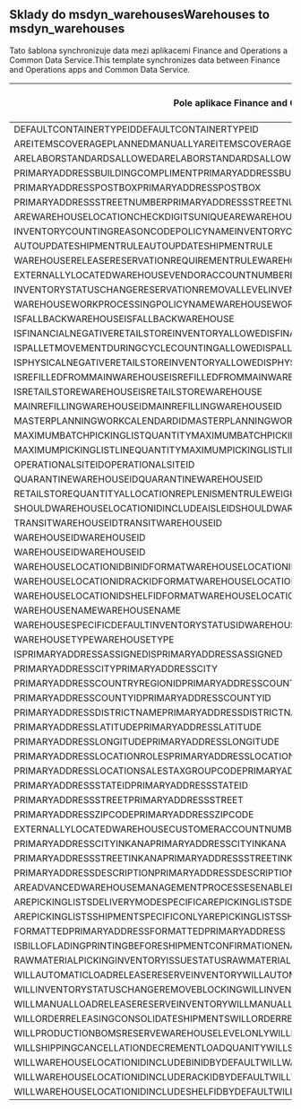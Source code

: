## <a name="warehouses-to-msdyn_warehouses"></a><span data-ttu-id="2aa61-101">Sklady do msdyn_warehouses</span><span class="sxs-lookup"><span data-stu-id="2aa61-101">Warehouses to msdyn_warehouses</span></span>

<span data-ttu-id="2aa61-102">Tato šablona synchronizuje data mezi aplikacemi Finance and Operations a Common Data Service.</span><span class="sxs-lookup"><span data-stu-id="2aa61-102">This template synchronizes data between Finance and Operations apps and Common Data Service.</span></span>

<span data-ttu-id="2aa61-103">Pole aplikace Finance and Operations</span><span class="sxs-lookup"><span data-stu-id="2aa61-103">Finance and Operations field</span></span> | <span data-ttu-id="2aa61-104">Typ mapování</span><span class="sxs-lookup"><span data-stu-id="2aa61-104">Map type</span></span> | <span data-ttu-id="2aa61-105">Jiné pole Dynamics 365</span><span class="sxs-lookup"><span data-stu-id="2aa61-105">Other Dynamics 365 field</span></span> | <span data-ttu-id="2aa61-106">Výchozí hodnota</span><span class="sxs-lookup"><span data-stu-id="2aa61-106">Default value</span></span>
---|---|---|---
<span data-ttu-id="2aa61-107">DEFAULTCONTAINERTYPEID</span><span class="sxs-lookup"><span data-stu-id="2aa61-107">DEFAULTCONTAINERTYPEID</span></span> | >< | <span data-ttu-id="2aa61-108">msdyn_defaultcontainertypeid</span><span class="sxs-lookup"><span data-stu-id="2aa61-108">msdyn_defaultcontainertypeid</span></span> | 
<span data-ttu-id="2aa61-109">AREITEMSCOVERAGEPLANNEDMANUALLY</span><span class="sxs-lookup"><span data-stu-id="2aa61-109">AREITEMSCOVERAGEPLANNEDMANUALLY</span></span> | >< | <span data-ttu-id="2aa61-110">msdyn_areitemscoverageplannedmanually</span><span class="sxs-lookup"><span data-stu-id="2aa61-110">msdyn_areitemscoverageplannedmanually</span></span> | 
<span data-ttu-id="2aa61-111">ARELABORSTANDARDSALLOWED</span><span class="sxs-lookup"><span data-stu-id="2aa61-111">ARELABORSTANDARDSALLOWED</span></span> | >< | <span data-ttu-id="2aa61-112">msdyn_arelaborstandardsallowed</span><span class="sxs-lookup"><span data-stu-id="2aa61-112">msdyn_arelaborstandardsallowed</span></span> | 
<span data-ttu-id="2aa61-113">PRIMARYADDRESSBUILDINGCOMPLIMENT</span><span class="sxs-lookup"><span data-stu-id="2aa61-113">PRIMARYADDRESSBUILDINGCOMPLIMENT</span></span> | >< | <span data-ttu-id="2aa61-114">msdyn_primaryaddressbuildingcompliment</span><span class="sxs-lookup"><span data-stu-id="2aa61-114">msdyn_primaryaddressbuildingcompliment</span></span> | 
<span data-ttu-id="2aa61-115">PRIMARYADDRESSPOSTBOX</span><span class="sxs-lookup"><span data-stu-id="2aa61-115">PRIMARYADDRESSPOSTBOX</span></span> | >< | <span data-ttu-id="2aa61-116">msdyn_primaryaddresspostbox</span><span class="sxs-lookup"><span data-stu-id="2aa61-116">msdyn_primaryaddresspostbox</span></span> | 
<span data-ttu-id="2aa61-117">PRIMARYADDRESSSTREETNUMBER</span><span class="sxs-lookup"><span data-stu-id="2aa61-117">PRIMARYADDRESSSTREETNUMBER</span></span> | >< | <span data-ttu-id="2aa61-118">msdyn_primaryaddressstreetnumber</span><span class="sxs-lookup"><span data-stu-id="2aa61-118">msdyn_primaryaddressstreetnumber</span></span> | 
<span data-ttu-id="2aa61-119">AREWAREHOUSELOCATIONCHECKDIGITSUNIQUE</span><span class="sxs-lookup"><span data-stu-id="2aa61-119">AREWAREHOUSELOCATIONCHECKDIGITSUNIQUE</span></span> | >< | <span data-ttu-id="2aa61-120">msdyn_arewarehouselocationcheckdigitsunique</span><span class="sxs-lookup"><span data-stu-id="2aa61-120">msdyn_arewarehouselocationcheckdigitsunique</span></span> | 
<span data-ttu-id="2aa61-121">INVENTORYCOUNTINGREASONCODEPOLICYNAME</span><span class="sxs-lookup"><span data-stu-id="2aa61-121">INVENTORYCOUNTINGREASONCODEPOLICYNAME</span></span> | >< | <span data-ttu-id="2aa61-122">msdyn_inventorycountingreasoncodepolicyname</span><span class="sxs-lookup"><span data-stu-id="2aa61-122">msdyn_inventorycountingreasoncodepolicyname</span></span> | 
<span data-ttu-id="2aa61-123">AUTOUPDATESHIPMENTRULE</span><span class="sxs-lookup"><span data-stu-id="2aa61-123">AUTOUPDATESHIPMENTRULE</span></span> | >< | <span data-ttu-id="2aa61-124">msdyn_autoupdateshipmentrule</span><span class="sxs-lookup"><span data-stu-id="2aa61-124">msdyn_autoupdateshipmentrule</span></span> | 
<span data-ttu-id="2aa61-125">WAREHOUSERELEASERESERVATIONREQUIREMENTRULE</span><span class="sxs-lookup"><span data-stu-id="2aa61-125">WAREHOUSERELEASERESERVATIONREQUIREMENTRULE</span></span> | >< | <span data-ttu-id="2aa61-126">msdyn_warehousereleasereservationrequirement</span><span class="sxs-lookup"><span data-stu-id="2aa61-126">msdyn_warehousereleasereservationrequirement</span></span> | 
<span data-ttu-id="2aa61-127">EXTERNALLYLOCATEDWAREHOUSEVENDORACCOUNTNUMBER</span><span class="sxs-lookup"><span data-stu-id="2aa61-127">EXTERNALLYLOCATEDWAREHOUSEVENDORACCOUNTNUMBER</span></span> | >< | <span data-ttu-id="2aa61-128">msdyn_externallylocatedwarehousevendoraccountnu</span><span class="sxs-lookup"><span data-stu-id="2aa61-128">msdyn_externallylocatedwarehousevendoraccountnu</span></span> | 
<span data-ttu-id="2aa61-129">INVENTORYSTATUSCHANGERESERVATIONREMOVALLEVEL</span><span class="sxs-lookup"><span data-stu-id="2aa61-129">INVENTORYSTATUSCHANGERESERVATIONREMOVALLEVEL</span></span> | >< | <span data-ttu-id="2aa61-130">msdyn_inventorystatuschangereservationremoval</span><span class="sxs-lookup"><span data-stu-id="2aa61-130">msdyn_inventorystatuschangereservationremoval</span></span> | 
<span data-ttu-id="2aa61-131">WAREHOUSEWORKPROCESSINGPOLICYNAME</span><span class="sxs-lookup"><span data-stu-id="2aa61-131">WAREHOUSEWORKPROCESSINGPOLICYNAME</span></span> | >< | <span data-ttu-id="2aa61-132">msdyn_warehouseworkprocessingpolicyname</span><span class="sxs-lookup"><span data-stu-id="2aa61-132">msdyn_warehouseworkprocessingpolicyname</span></span> | 
<span data-ttu-id="2aa61-133">ISFALLBACKWAREHOUSE</span><span class="sxs-lookup"><span data-stu-id="2aa61-133">ISFALLBACKWAREHOUSE</span></span> | >< | <span data-ttu-id="2aa61-134">msdyn_isfallbackwarehouse</span><span class="sxs-lookup"><span data-stu-id="2aa61-134">msdyn_isfallbackwarehouse</span></span> | 
<span data-ttu-id="2aa61-135">ISFINANCIALNEGATIVERETAILSTOREINVENTORYALLOWED</span><span class="sxs-lookup"><span data-stu-id="2aa61-135">ISFINANCIALNEGATIVERETAILSTOREINVENTORYALLOWED</span></span> | >< | <span data-ttu-id="2aa61-136">msdyn_financialnegativestoreinventoryallowed</span><span class="sxs-lookup"><span data-stu-id="2aa61-136">msdyn_financialnegativestoreinventoryallowed</span></span> | 
<span data-ttu-id="2aa61-137">ISPALLETMOVEMENTDURINGCYCLECOUNTINGALLOWED</span><span class="sxs-lookup"><span data-stu-id="2aa61-137">ISPALLETMOVEMENTDURINGCYCLECOUNTINGALLOWED</span></span> | >< | <span data-ttu-id="2aa61-138">msdyn_palletmovementduringcyclecountingallowed</span><span class="sxs-lookup"><span data-stu-id="2aa61-138">msdyn_palletmovementduringcyclecountingallowed</span></span> | 
<span data-ttu-id="2aa61-139">ISPHYSICALNEGATIVERETAILSTOREINVENTORYALLOWED</span><span class="sxs-lookup"><span data-stu-id="2aa61-139">ISPHYSICALNEGATIVERETAILSTOREINVENTORYALLOWED</span></span> | >< | <span data-ttu-id="2aa61-140">msdyn_physicalnegativestoreinventoryallowed</span><span class="sxs-lookup"><span data-stu-id="2aa61-140">msdyn_physicalnegativestoreinventoryallowed</span></span> | 
<span data-ttu-id="2aa61-141">ISREFILLEDFROMMAINWAREHOUSE</span><span class="sxs-lookup"><span data-stu-id="2aa61-141">ISREFILLEDFROMMAINWAREHOUSE</span></span> | >< | <span data-ttu-id="2aa61-142">msdyn_isrefilledfrommainwarehouse</span><span class="sxs-lookup"><span data-stu-id="2aa61-142">msdyn_isrefilledfrommainwarehouse</span></span> | 
<span data-ttu-id="2aa61-143">ISRETAILSTOREWAREHOUSE</span><span class="sxs-lookup"><span data-stu-id="2aa61-143">ISRETAILSTOREWAREHOUSE</span></span> | >< | <span data-ttu-id="2aa61-144">msdyn_isretailstorewarehouse</span><span class="sxs-lookup"><span data-stu-id="2aa61-144">msdyn_isretailstorewarehouse</span></span> | 
<span data-ttu-id="2aa61-145">MAINREFILLINGWAREHOUSEID</span><span class="sxs-lookup"><span data-stu-id="2aa61-145">MAINREFILLINGWAREHOUSEID</span></span> | >< | <span data-ttu-id="2aa61-146">msdyn_mainrefillingwarehouse.msdyn_warehouseidentifier</span><span class="sxs-lookup"><span data-stu-id="2aa61-146">msdyn_mainrefillingwarehouse.msdyn_warehouseidentifier</span></span> | 
<span data-ttu-id="2aa61-147">MASTERPLANNINGWORKCALENDARDID</span><span class="sxs-lookup"><span data-stu-id="2aa61-147">MASTERPLANNINGWORKCALENDARDID</span></span> | >< | <span data-ttu-id="2aa61-148">msdyn_masterplanningworkcalendarid</span><span class="sxs-lookup"><span data-stu-id="2aa61-148">msdyn_masterplanningworkcalendarid</span></span> | 
<span data-ttu-id="2aa61-149">MAXIMUMBATCHPICKINGLISTQUANTITY</span><span class="sxs-lookup"><span data-stu-id="2aa61-149">MAXIMUMBATCHPICKINGLISTQUANTITY</span></span> | >< | <span data-ttu-id="2aa61-150">msdyn_maximumbatchpickinglistquantity</span><span class="sxs-lookup"><span data-stu-id="2aa61-150">msdyn_maximumbatchpickinglistquantity</span></span> | 
<span data-ttu-id="2aa61-151">MAXIMUMPICKINGLISTLINEQUANTITY</span><span class="sxs-lookup"><span data-stu-id="2aa61-151">MAXIMUMPICKINGLISTLINEQUANTITY</span></span> | >< | <span data-ttu-id="2aa61-152">msdyn_maximumpickinglistlinequantity</span><span class="sxs-lookup"><span data-stu-id="2aa61-152">msdyn_maximumpickinglistlinequantity</span></span> | 
<span data-ttu-id="2aa61-153">OPERATIONALSITEID</span><span class="sxs-lookup"><span data-stu-id="2aa61-153">OPERATIONALSITEID</span></span> | >< | <span data-ttu-id="2aa61-154">msdyn_operationalsite.msdyn_siteid</span><span class="sxs-lookup"><span data-stu-id="2aa61-154">msdyn_operationalsite.msdyn_siteid</span></span> | 
<span data-ttu-id="2aa61-155">QUARANTINEWAREHOUSEID</span><span class="sxs-lookup"><span data-stu-id="2aa61-155">QUARANTINEWAREHOUSEID</span></span> | >< | <span data-ttu-id="2aa61-156">msdyn_quarantinewarehouse.msdyn_warehouseidentifier</span><span class="sxs-lookup"><span data-stu-id="2aa61-156">msdyn_quarantinewarehouse.msdyn_warehouseidentifier</span></span> | 
<span data-ttu-id="2aa61-157">RETAILSTOREQUANTITYALLOCATIONREPLENISMENTRULEWEIGHT</span><span class="sxs-lookup"><span data-stu-id="2aa61-157">RETAILSTOREQUANTITYALLOCATIONREPLENISMENTRULEWEIGHT</span></span> | >< | <span data-ttu-id="2aa61-158">msdyn_storeqtyallocationreplenishmentweight</span><span class="sxs-lookup"><span data-stu-id="2aa61-158">msdyn_storeqtyallocationreplenishmentweight</span></span> | 
<span data-ttu-id="2aa61-159">SHOULDWAREHOUSELOCATIONIDINCLUDEAISLEID</span><span class="sxs-lookup"><span data-stu-id="2aa61-159">SHOULDWAREHOUSELOCATIONIDINCLUDEAISLEID</span></span> | >< | <span data-ttu-id="2aa61-160">msdyn_shouldwarehouselocationincludeaisleid</span><span class="sxs-lookup"><span data-stu-id="2aa61-160">msdyn_shouldwarehouselocationincludeaisleid</span></span> | 
<span data-ttu-id="2aa61-161">TRANSITWAREHOUSEID</span><span class="sxs-lookup"><span data-stu-id="2aa61-161">TRANSITWAREHOUSEID</span></span> | >< | <span data-ttu-id="2aa61-162">msdyn_transitwarehouse.msdyn_warehouseidentifier</span><span class="sxs-lookup"><span data-stu-id="2aa61-162">msdyn_transitwarehouse.msdyn_warehouseidentifier</span></span> | 
<span data-ttu-id="2aa61-163">WAREHOUSEID</span><span class="sxs-lookup"><span data-stu-id="2aa61-163">WAREHOUSEID</span></span> | >< | <span data-ttu-id="2aa61-164">msdyn_warehouseidentifier</span><span class="sxs-lookup"><span data-stu-id="2aa61-164">msdyn_warehouseidentifier</span></span> | 
<span data-ttu-id="2aa61-165">WAREHOUSEID</span><span class="sxs-lookup"><span data-stu-id="2aa61-165">WAREHOUSEID</span></span> | >> | <span data-ttu-id="2aa61-166">msdyn_name</span><span class="sxs-lookup"><span data-stu-id="2aa61-166">msdyn_name</span></span> | 
<span data-ttu-id="2aa61-167">WAREHOUSELOCATIONIDBINIDFORMAT</span><span class="sxs-lookup"><span data-stu-id="2aa61-167">WAREHOUSELOCATIONIDBINIDFORMAT</span></span> | >< | <span data-ttu-id="2aa61-168">msdyn_warehouselocationidbinidformat</span><span class="sxs-lookup"><span data-stu-id="2aa61-168">msdyn_warehouselocationidbinidformat</span></span> | 
<span data-ttu-id="2aa61-169">WAREHOUSELOCATIONIDRACKIDFORMAT</span><span class="sxs-lookup"><span data-stu-id="2aa61-169">WAREHOUSELOCATIONIDRACKIDFORMAT</span></span> | >< | <span data-ttu-id="2aa61-170">msdyn_warehouselocationidrackidformat</span><span class="sxs-lookup"><span data-stu-id="2aa61-170">msdyn_warehouselocationidrackidformat</span></span> | 
<span data-ttu-id="2aa61-171">WAREHOUSELOCATIONIDSHELFIDFORMAT</span><span class="sxs-lookup"><span data-stu-id="2aa61-171">WAREHOUSELOCATIONIDSHELFIDFORMAT</span></span> | >< | <span data-ttu-id="2aa61-172">msdyn_warehouselocationidshelfidformat</span><span class="sxs-lookup"><span data-stu-id="2aa61-172">msdyn_warehouselocationidshelfidformat</span></span> | 
<span data-ttu-id="2aa61-173">WAREHOUSENAME</span><span class="sxs-lookup"><span data-stu-id="2aa61-173">WAREHOUSENAME</span></span> | >< | <span data-ttu-id="2aa61-174">msdyn_description</span><span class="sxs-lookup"><span data-stu-id="2aa61-174">msdyn_description</span></span> | 
<span data-ttu-id="2aa61-175">WAREHOUSESPECIFICDEFAULTINVENTORYSTATUSID</span><span class="sxs-lookup"><span data-stu-id="2aa61-175">WAREHOUSESPECIFICDEFAULTINVENTORYSTATUSID</span></span> | >< | <span data-ttu-id="2aa61-176">msdyn_warehousespecificdefaultinventorystatusid</span><span class="sxs-lookup"><span data-stu-id="2aa61-176">msdyn_warehousespecificdefaultinventorystatusid</span></span> | 
<span data-ttu-id="2aa61-177">WAREHOUSETYPE</span><span class="sxs-lookup"><span data-stu-id="2aa61-177">WAREHOUSETYPE</span></span> | >< | <span data-ttu-id="2aa61-178">msdyn_warehousetype</span><span class="sxs-lookup"><span data-stu-id="2aa61-178">msdyn_warehousetype</span></span> | 
<span data-ttu-id="2aa61-179">ISPRIMARYADDRESSASSIGNED</span><span class="sxs-lookup"><span data-stu-id="2aa61-179">ISPRIMARYADDRESSASSIGNED</span></span> | >< | <span data-ttu-id="2aa61-180">msdyn_isprimaryaddressassigned</span><span class="sxs-lookup"><span data-stu-id="2aa61-180">msdyn_isprimaryaddressassigned</span></span> | 
<span data-ttu-id="2aa61-181">PRIMARYADDRESSCITY</span><span class="sxs-lookup"><span data-stu-id="2aa61-181">PRIMARYADDRESSCITY</span></span> | >< | <span data-ttu-id="2aa61-182">msdyn_primaryaddresscity</span><span class="sxs-lookup"><span data-stu-id="2aa61-182">msdyn_primaryaddresscity</span></span> | 
<span data-ttu-id="2aa61-183">PRIMARYADDRESSCOUNTRYREGIONID</span><span class="sxs-lookup"><span data-stu-id="2aa61-183">PRIMARYADDRESSCOUNTRYREGIONID</span></span> | >< | <span data-ttu-id="2aa61-184">msdyn_primaryaddresscountryregionid</span><span class="sxs-lookup"><span data-stu-id="2aa61-184">msdyn_primaryaddresscountryregionid</span></span> | 
<span data-ttu-id="2aa61-185">PRIMARYADDRESSCOUNTYID</span><span class="sxs-lookup"><span data-stu-id="2aa61-185">PRIMARYADDRESSCOUNTYID</span></span> | >< | <span data-ttu-id="2aa61-186">msdyn_primaryaddresscountyid</span><span class="sxs-lookup"><span data-stu-id="2aa61-186">msdyn_primaryaddresscountyid</span></span> | 
<span data-ttu-id="2aa61-187">PRIMARYADDRESSDISTRICTNAME</span><span class="sxs-lookup"><span data-stu-id="2aa61-187">PRIMARYADDRESSDISTRICTNAME</span></span> | >< | <span data-ttu-id="2aa61-188">msdyn_primaryaddressdistrictname</span><span class="sxs-lookup"><span data-stu-id="2aa61-188">msdyn_primaryaddressdistrictname</span></span> | 
<span data-ttu-id="2aa61-189">PRIMARYADDRESSLATITUDE</span><span class="sxs-lookup"><span data-stu-id="2aa61-189">PRIMARYADDRESSLATITUDE</span></span> | >< | <span data-ttu-id="2aa61-190">msdyn_primaryaddresslatitude</span><span class="sxs-lookup"><span data-stu-id="2aa61-190">msdyn_primaryaddresslatitude</span></span> | 
<span data-ttu-id="2aa61-191">PRIMARYADDRESSLONGITUDE</span><span class="sxs-lookup"><span data-stu-id="2aa61-191">PRIMARYADDRESSLONGITUDE</span></span> | >< | <span data-ttu-id="2aa61-192">msdyn_primaryaddresslongitude</span><span class="sxs-lookup"><span data-stu-id="2aa61-192">msdyn_primaryaddresslongitude</span></span> | 
<span data-ttu-id="2aa61-193">PRIMARYADDRESSLOCATIONROLES</span><span class="sxs-lookup"><span data-stu-id="2aa61-193">PRIMARYADDRESSLOCATIONROLES</span></span> | >< | <span data-ttu-id="2aa61-194">msdyn_primaryaddresslocationroles</span><span class="sxs-lookup"><span data-stu-id="2aa61-194">msdyn_primaryaddresslocationroles</span></span> | 
<span data-ttu-id="2aa61-195">PRIMARYADDRESSLOCATIONSALESTAXGROUPCODE</span><span class="sxs-lookup"><span data-stu-id="2aa61-195">PRIMARYADDRESSLOCATIONSALESTAXGROUPCODE</span></span> | >< | <span data-ttu-id="2aa61-196">msdyn_primaryaddresslocationsalestaxgroupcode</span><span class="sxs-lookup"><span data-stu-id="2aa61-196">msdyn_primaryaddresslocationsalestaxgroupcode</span></span> | 
<span data-ttu-id="2aa61-197">PRIMARYADDRESSSTATEID</span><span class="sxs-lookup"><span data-stu-id="2aa61-197">PRIMARYADDRESSSTATEID</span></span> | >< | <span data-ttu-id="2aa61-198">msdyn_primaryaddressstateid</span><span class="sxs-lookup"><span data-stu-id="2aa61-198">msdyn_primaryaddressstateid</span></span> | 
<span data-ttu-id="2aa61-199">PRIMARYADDRESSSTREET</span><span class="sxs-lookup"><span data-stu-id="2aa61-199">PRIMARYADDRESSSTREET</span></span> | >< | <span data-ttu-id="2aa61-200">msdyn_primaryaddressstreet</span><span class="sxs-lookup"><span data-stu-id="2aa61-200">msdyn_primaryaddressstreet</span></span> | 
<span data-ttu-id="2aa61-201">PRIMARYADDRESSZIPCODE</span><span class="sxs-lookup"><span data-stu-id="2aa61-201">PRIMARYADDRESSZIPCODE</span></span> | >< | <span data-ttu-id="2aa61-202">msdyn_primaryaddresszipcode</span><span class="sxs-lookup"><span data-stu-id="2aa61-202">msdyn_primaryaddresszipcode</span></span> | 
<span data-ttu-id="2aa61-203">EXTERNALLYLOCATEDWAREHOUSECUSTOMERACCOUNTNUMBER</span><span class="sxs-lookup"><span data-stu-id="2aa61-203">EXTERNALLYLOCATEDWAREHOUSECUSTOMERACCOUNTNUMBER</span></span> | >< | <span data-ttu-id="2aa61-204">msdyn_externallylocatedwarehousecustomeraccount</span><span class="sxs-lookup"><span data-stu-id="2aa61-204">msdyn_externallylocatedwarehousecustomeraccount</span></span> | 
<span data-ttu-id="2aa61-205">PRIMARYADDRESSCITYINKANA</span><span class="sxs-lookup"><span data-stu-id="2aa61-205">PRIMARYADDRESSCITYINKANA</span></span> | >< | <span data-ttu-id="2aa61-206">msdyn_primaryaddresscityinkana</span><span class="sxs-lookup"><span data-stu-id="2aa61-206">msdyn_primaryaddresscityinkana</span></span> | 
<span data-ttu-id="2aa61-207">PRIMARYADDRESSSTREETINKANA</span><span class="sxs-lookup"><span data-stu-id="2aa61-207">PRIMARYADDRESSSTREETINKANA</span></span> | >< | <span data-ttu-id="2aa61-208">msdyn_primaryaddressstreetinkana</span><span class="sxs-lookup"><span data-stu-id="2aa61-208">msdyn_primaryaddressstreetinkana</span></span> | 
<span data-ttu-id="2aa61-209">PRIMARYADDRESSDESCRIPTION</span><span class="sxs-lookup"><span data-stu-id="2aa61-209">PRIMARYADDRESSDESCRIPTION</span></span> | >< | <span data-ttu-id="2aa61-210">msdyn_primaryaddressdescription</span><span class="sxs-lookup"><span data-stu-id="2aa61-210">msdyn_primaryaddressdescription</span></span> | 
<span data-ttu-id="2aa61-211">AREADVANCEDWAREHOUSEMANAGEMENTPROCESSESENABLED</span><span class="sxs-lookup"><span data-stu-id="2aa61-211">AREADVANCEDWAREHOUSEMANAGEMENTPROCESSESENABLED</span></span> | >< | <span data-ttu-id="2aa61-212">msdyn_useadvancedwarehousemanagementprocesses</span><span class="sxs-lookup"><span data-stu-id="2aa61-212">msdyn_useadvancedwarehousemanagementprocesses</span></span> | 
<span data-ttu-id="2aa61-213">AREPICKINGLISTSDELIVERYMODESPECIFIC</span><span class="sxs-lookup"><span data-stu-id="2aa61-213">AREPICKINGLISTSDELIVERYMODESPECIFIC</span></span> | >< | <span data-ttu-id="2aa61-214">msdyn_arepickinglistsdeliverymodespecific</span><span class="sxs-lookup"><span data-stu-id="2aa61-214">msdyn_arepickinglistsdeliverymodespecific</span></span> | 
<span data-ttu-id="2aa61-215">AREPICKINGLISTSSHIPMENTSPECIFICONLY</span><span class="sxs-lookup"><span data-stu-id="2aa61-215">AREPICKINGLISTSSHIPMENTSPECIFICONLY</span></span> | >< | <span data-ttu-id="2aa61-216">msdyn_arepickinglistshipmentspecificonly</span><span class="sxs-lookup"><span data-stu-id="2aa61-216">msdyn_arepickinglistshipmentspecificonly</span></span> | 
<span data-ttu-id="2aa61-217">FORMATTEDPRIMARYADDRESS</span><span class="sxs-lookup"><span data-stu-id="2aa61-217">FORMATTEDPRIMARYADDRESS</span></span> | >< | <span data-ttu-id="2aa61-218">msdyn_formattedprimaryaddress</span><span class="sxs-lookup"><span data-stu-id="2aa61-218">msdyn_formattedprimaryaddress</span></span> | 
<span data-ttu-id="2aa61-219">ISBILLOFLADINGPRINTINGBEFORESHIPMENTCONFIRMATIONENABLED</span><span class="sxs-lookup"><span data-stu-id="2aa61-219">ISBILLOFLADINGPRINTINGBEFORESHIPMENTCONFIRMATIONENABLED</span></span> | >< | <span data-ttu-id="2aa61-220">msdyn_printbillofladingbeforeshipconfirmation</span><span class="sxs-lookup"><span data-stu-id="2aa61-220">msdyn_printbillofladingbeforeshipconfirmation</span></span> | 
<span data-ttu-id="2aa61-221">RAWMATERIALPICKINGINVENTORYISSUESTATUS</span><span class="sxs-lookup"><span data-stu-id="2aa61-221">RAWMATERIALPICKINGINVENTORYISSUESTATUS</span></span> | >< | <span data-ttu-id="2aa61-222">msdyn_rawmaterialpickinginventoryissuestatus</span><span class="sxs-lookup"><span data-stu-id="2aa61-222">msdyn_rawmaterialpickinginventoryissuestatus</span></span> | 
<span data-ttu-id="2aa61-223">WILLAUTOMATICLOADRELEASERESERVEINVENTORY</span><span class="sxs-lookup"><span data-stu-id="2aa61-223">WILLAUTOMATICLOADRELEASERESERVEINVENTORY</span></span> | >< | <span data-ttu-id="2aa61-224">msdyn_willautomaticloadreleaseinventory</span><span class="sxs-lookup"><span data-stu-id="2aa61-224">msdyn_willautomaticloadreleaseinventory</span></span> | 
<span data-ttu-id="2aa61-225">WILLINVENTORYSTATUSCHANGEREMOVEBLOCKING</span><span class="sxs-lookup"><span data-stu-id="2aa61-225">WILLINVENTORYSTATUSCHANGEREMOVEBLOCKING</span></span> | >< | <span data-ttu-id="2aa61-226">msdyn_willinventorystatuschangeremoveblocking</span><span class="sxs-lookup"><span data-stu-id="2aa61-226">msdyn_willinventorystatuschangeremoveblocking</span></span> | 
<span data-ttu-id="2aa61-227">WILLMANUALLOADRELEASERESERVEINVENTORY</span><span class="sxs-lookup"><span data-stu-id="2aa61-227">WILLMANUALLOADRELEASERESERVEINVENTORY</span></span> | >< | <span data-ttu-id="2aa61-228">msdyn_willmanualloadreleasereserveinventory</span><span class="sxs-lookup"><span data-stu-id="2aa61-228">msdyn_willmanualloadreleasereserveinventory</span></span> | 
<span data-ttu-id="2aa61-229">WILLORDERRELEASINGCONSOLIDATESHIPMENTS</span><span class="sxs-lookup"><span data-stu-id="2aa61-229">WILLORDERRELEASINGCONSOLIDATESHIPMENTS</span></span> | >< | <span data-ttu-id="2aa61-230">msdyn_willorderreleasingconsolidateshipments</span><span class="sxs-lookup"><span data-stu-id="2aa61-230">msdyn_willorderreleasingconsolidateshipments</span></span> | 
<span data-ttu-id="2aa61-231">WILLPRODUCTIONBOMSRESERVEWAREHOUSELEVELONLY</span><span class="sxs-lookup"><span data-stu-id="2aa61-231">WILLPRODUCTIONBOMSRESERVEWAREHOUSELEVELONLY</span></span> | >< | <span data-ttu-id="2aa61-232">msdyn_productionbomsreservewarehouselevel</span><span class="sxs-lookup"><span data-stu-id="2aa61-232">msdyn_productionbomsreservewarehouselevel</span></span> | 
<span data-ttu-id="2aa61-233">WILLSHIPPINGCANCELLATIONDECREMENTLOADQUANITY</span><span class="sxs-lookup"><span data-stu-id="2aa61-233">WILLSHIPPINGCANCELLATIONDECREMENTLOADQUANITY</span></span> | >< | <span data-ttu-id="2aa61-234">msdyn_shippingcanceldecrementloadquantity</span><span class="sxs-lookup"><span data-stu-id="2aa61-234">msdyn_shippingcanceldecrementloadquantity</span></span> | 
<span data-ttu-id="2aa61-235">WILLWAREHOUSELOCATIONIDINCLUDEBINIDBYDEFAULT</span><span class="sxs-lookup"><span data-stu-id="2aa61-235">WILLWAREHOUSELOCATIONIDINCLUDEBINIDBYDEFAULT</span></span> | >< | <span data-ttu-id="2aa61-236">msdyn_warehouselocationidincludeblindid</span><span class="sxs-lookup"><span data-stu-id="2aa61-236">msdyn_warehouselocationidincludeblindid</span></span> | 
<span data-ttu-id="2aa61-237">WILLWAREHOUSELOCATIONIDINCLUDERACKIDBYDEFAULT</span><span class="sxs-lookup"><span data-stu-id="2aa61-237">WILLWAREHOUSELOCATIONIDINCLUDERACKIDBYDEFAULT</span></span> | >< | <span data-ttu-id="2aa61-238">msdyn_warehouselocationincluderackidbydefault</span><span class="sxs-lookup"><span data-stu-id="2aa61-238">msdyn_warehouselocationincluderackidbydefault</span></span> | 
<span data-ttu-id="2aa61-239">WILLWAREHOUSELOCATIONIDINCLUDESHELFIDBYDEFAULT</span><span class="sxs-lookup"><span data-stu-id="2aa61-239">WILLWAREHOUSELOCATIONIDINCLUDESHELFIDBYDEFAULT</span></span> | >< | <span data-ttu-id="2aa61-240">msdyn_warehouselocationidincludeshelfid</span><span class="sxs-lookup"><span data-stu-id="2aa61-240">msdyn_warehouselocationidincludeshelfid</span></span> | 
